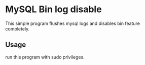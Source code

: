 # MySQL Bin log disable

This simple program flushes mysql logs and disables bin feature completely.

## Usage
run this program with sudo privileges. 
